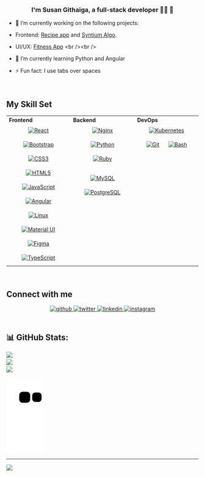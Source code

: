 

### <div align="center">I'm Susan Githaiga, a full-stack developer 👨‍💻 🚀</div>  
  

- 🔭 I’m currently working on the following projects:

- Frontend: [Recipe app](https://github.com/SusanGithaigaN/recipe-app) and [Syntium Algo](https://syntiumalgo.com/).

- UI/UX: [Fitness App]([https://www.figma.com/proto/d2ZKTO8DG0XSo31wZX3M5r/FitLinka-app?type=design&node-id=1-2&t=tHyjZRzayBXT55jj-0&scaling=scale-down&page-id=0%3A1&starting-point-node-id=1%3A2](https://www.figma.com/proto/d2ZKTO8DG0XSo31wZX3M5r/FitLinka-app?type=design&node-id=1-2&t=UXzFhqAy8MpcaeTU-0&scaling=scale-down&page-id=0%3A1&starting-point-node-id=1%3A2&show-proto-sidebar=1))
<br /><br />
-  🌱 I’m currently learning Python and Angular

- ⚡ Fun fact: I use tabs over spaces  


<br/>  


## My Skill Set  
<table>
<tr>
<td valign="top" width="33%">
<strong>Frontend</strong>
<div align="center">
 <a href="https://reactjs.org/" target="_blank"><img style="margin: 10px" src="https://profilinator.rishav.dev/skills-assets/react-original-wordmark.svg" alt="React" height="50" /></a> <a href="https://getbootstrap.com/docs/3.4/javascript/" target="_blank"><img style="margin: 10px" src="https://profilinator.rishav.dev/skills-assets/bootstrap-plain.svg" alt="Bootstrap" height="50" /></a> <a href="https://www.w3schools.com/css/" target="_blank"><img style="margin: 10px" src="https://profilinator.rishav.dev/skills-assets/css3-original-wordmark.svg" alt="CSS3" height="50" /></a> <a href="https://en.wikipedia.org/wiki/HTML5" target="_blank"><img style="margin: 10px" src="https://profilinator.rishav.dev/skills-assets/html5-original-wordmark.svg" alt="HTML5" height="50" /></a> <a href="https://www.javascript.com/" target="_blank"><img style="margin: 10px" src="https://profilinator.rishav.dev/skills-assets/javascript-original.svg" alt="JavaScript" height="50" /></a> <a href="https://angular.io/" target="_blank"><img style="margin: 10px" src="https://profilinator.rishav.dev/skills-assets/angularjs-original.svg" alt="Angular" height="50" /></a> <a href="https://www.linux.org/" target="_blank"><img style="margin: 10px" src="https://profilinator.rishav.dev/skills-assets/linux-original.svg" alt="Linux" height="50" /></a> <a href="https://mui.com/" target="_blank"><img style="margin: 10px" src="https://profilinator.rishav.dev/skills-assets/mui.png" alt="Material UI" height="50" /></a> <a href="https://www.figma.com/" target="_blank"><img style="margin: 10px" src="https://profilinator.rishav.dev/skills-assets/figma-icon.svg" alt="Figma" height="50" /></a> <a href="https://www.typescriptlang.org/" target="_blank"><img style="margin: 10px" src="https://profilinator.rishav.dev/skills-assets/typescript-original.svg" alt="TypeScript" height="50" /></a> </div> </td>
<td valign="top" width="33%"> 
<strong>Backend</strong> 
  <div align="center"> <a href="https://www.nginx.com/" target="_blank"><img style="margin: 10px" src="https://profilinator.rishav.dev/skills-assets/nginx-original.svg" alt="Nginx" height="50" /></a> <a href="https://www.python.org/" target="_blank"><img style="margin: 10px" src="https://profilinator.rishav.dev/skills-assets/python-original.svg" alt="Python" height="50" /></a> <a href="https://www.ruby-lang.org/en/" target="_blank"><img style="margin: 10px" src="https://profilinator.rishav.dev/skills-assets/ruby-original-wordmark.svg" alt="Ruby" height="50" /></a>
 
<!-- <a href="https://angular.io/" target="_blank"><img style="margin: 10px" src="https://profilinator.rishav.dev/skills-assets/angularjs-original.svg" alt="Angular" height="50" /></a> -->

  <a href="https://www.mysql.com/" target="_blank"><img style="margin: 10px" src="https://profilinator.rishav.dev/skills-assets/mysql-original-wordmark.svg" alt="MySQL" height="50" /></a> <a href="https://www.postgresql.org/" target="_blank"><img style="margin: 10px" src="https://profilinator.rishav.dev/skills-assets/postgresql-original-wordmark.svg" alt="PostgreSQL" height="50" /></a> </div> </td>
<td valign="top" width="33%">
<strong>DevOps</strong>
 <div align="center"> <a href="https://kubernetes.io/" target="_blank"><img style="margin: 10px" src="https://profilinator.rishav.dev/skills-assets/kubernetes-icon.svg" alt="Kubernetes" height="50" /></a> <a href="https://github.com/" target="_blank"><img style="margin: 10px" src="https://profilinator.rishav.dev/skills-assets/git-scm-icon.svg" alt="Git" height="50" /></a> <a href="https://www.gnu.org/software/bash/" target="_blank"><img style="margin: 10px" src="https://profilinator.rishav.dev/skills-assets/gnu_bash-icon.svg" alt="Bash" height="50" /></a> </div> </td></tr></table> <br/>


## Connect with me  
<div align="center">
<a href="https://github.com/SusanGithaigaN" target="_blank">
<img src=https://img.shields.io/badge/github-%2324292e.svg?&style=for-the-badge&logo=github&logoColor=white alt=github style="margin-bottom: 5px;" />
</a>
<a href="https://twitter.com/@Su_Githaiga" target="_blank">
<img src=https://img.shields.io/badge/twitter-%2300acee.svg?&style=for-the-badge&logo=twitter&logoColor=white alt=twitter style="margin-bottom: 5px;" />
</a>
<a href="https://www.linkedin.com/in/susan-githaiga-2832b11aa/" target="_blank">
<img src=https://img.shields.io/badge/linkedin-%231E77B5.svg?&style=for-the-badge&logo=linkedin&logoColor=white alt=linkedin style="margin-bottom: 5px;" />
</a>
<a href="https://instagram.com/githaiga_sn" target="_blank">
<img src=https://img.shields.io/badge/instagram-%23000000.svg?&style=for-the-badge&logo=instagram&logoColor=white alt=instagram style="margin-bottom: 5px;" />
</a>  
</div>  
  

<br/>  

## 📊 GitHub Stats:
![](https://github-readme-stats.vercel.app/api?username=SusanGithaigaN&include_all_commits=true&count_private=false)<br/>
![](https://github-readme-streak-stats.herokuapp.com/?user=SusanGithaigaN)<br/>
![](https://github-readme-stats.vercel.app/api/top-langs/?username=SusanGithaigaN&include_all_commits=true&count_private=false&layout=compact)



![Snake animation](https://github.com/SusanGithaigaN/SusanGithaigaN/blob/output/github-contribution-grid-snake.svg)


---
[![](https://visitcount.itsvg.in/api?id=SusanGithaigaN&icon=0&color=0)](https://visitcount.itsvg.in)

<!-- Proudly created with GPRM ( https://gprm.itsvg.in ) -->
